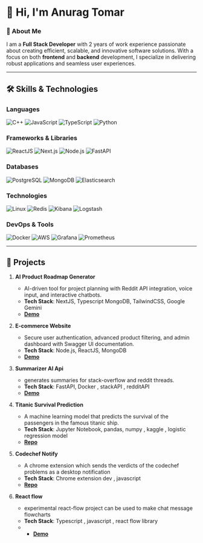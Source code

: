 # 👋 Hi, I'm Anurag Tomar

### 🚀 About Me
I am a **Full Stack Developer** with 2 years of work experience  passionate about creating efficient, scalable, and innovative software solutions. With a focus on both **frontend** and **backend** development, I specialize in delivering robust applications and seamless user experiences.

---

## 🛠️ Skills & Technologies

### Languages
![C++](https://img.shields.io/badge/C++-00599C?style=for-the-badge&logo=c%2B%2B&logoColor=white)
![JavaScript](https://img.shields.io/badge/JavaScript-F7DF1E?style=for-the-badge&logo=javascript&logoColor=black)
![TypeScript](https://img.shields.io/badge/TypeScript-3178C6?style=for-the-badge&logo=typescript&logoColor=white)
![Python](https://img.shields.io/badge/Python-3776AB?style=for-the-badge&logo=python&logoColor=white)

### Frameworks & Libraries
![ReactJS](https://img.shields.io/badge/ReactJS-61DAFB?style=for-the-badge&logo=react&logoColor=black)
![Next.js](https://img.shields.io/badge/Next.js-000000?style=for-the-badge&logo=nextdotjs&logoColor=white)
![Node.js](https://img.shields.io/badge/Node.js-339933?style=for-the-badge&logo=nodedotjs&logoColor=white)
![FastAPI](https://img.shields.io/badge/FastAPI-009688?style=for-the-badge&logo=fastapi&logoColor=white)

### Databases
![PostgreSQL](https://img.shields.io/badge/PostgreSQL-336791?style=for-the-badge&logo=postgresql&logoColor=white)
![MongoDB](https://img.shields.io/badge/MongoDB-47A248?style=for-the-badge&logo=mongodb&logoColor=white)
![Elasticsearch](https://img.shields.io/badge/Elasticsearch-005571?style=for-the-badge&logo=elasticsearch&logoColor=white)

### Technologies
![Linux](https://img.shields.io/badge/Linux-FCC624?style=for-the-badge&logo=linux&logoColor=black)
![Redis](https://img.shields.io/badge/Redis-DC382D?style=for-the-badge&logo=redis&logoColor=white)
![Kibana](https://img.shields.io/badge/Kibana-005571?style=for-the-badge&logo=kibana&logoColor=white)
![Logstash](https://img.shields.io/badge/Logstash-005571?style=for-the-badge&logo=logstash&logoColor=white)


### DevOps & Tools
![Docker](https://img.shields.io/badge/Docker-2496ED?style=for-the-badge&logo=docker&logoColor=white)
![AWS](https://img.shields.io/badge/AWS-232F3E?style=for-the-badge&logo=amazonaws&logoColor=white)
![Grafana](https://img.shields.io/badge/Grafana-F46800?style=for-the-badge&logo=grafana&logoColor=white)
![Prometheus](https://img.shields.io/badge/Prometheus-E6522C?style=for-the-badge&logo=prometheus&logoColor=white)

---

## 🌟 Projects

1. **AI Product Roadmap Generator**  
   - AI-driven tool for project planning with Reddit API integration, voice input, and interactive chatbots.  
   - **Tech Stack**: NextJS, Typescript MongoDB, TailwindCSS, Google Gemini  
   - **[Demo](https://makerhub.anutom.online/)**  

2. **E-commerce Website**  
   - Secure user authentication, advanced product filtering, and admin dashboard with Swagger UI documentation.  
   - **Tech Stack**: Node.js, ReactJS, MongoDB  
   - **[Demo](https://ecommerce-anutom20.onrender.com/)**  

3. **Summarizer AI Api**  
   - generates summaries for stack-overflow and reddit threads.  
   - **Tech Stack**: FastAPI, Docker , stackAPI , redditAPI
   - **[Demo](https://reddit-stack-latest-j1qj.onrender.com/docs)**   

4. **Titanic Survival Prediction**  
   - A machine learning model that predicts the survival of the passengers in the famous titanic ship.  
   - **Tech Stack**: Jupyter Notebook, pandas, numpy , kaggle , logistic regression model
   - **[Repo](https://github.com/anutom20/Titanic_Survival_Prediction)**

5. **Codechef Notify**  
   - A chrome extension which sends the verdicts of the codechef problems as a desktop notification
   - **Tech Stack**: Chrome extension dev , javascript
   - **[Repo](https://github.com/anutom20/Codechef-Notify)**
  
6. **React flow**  
   - experimental react-flow project can be used to make chat message flowcharts
   - **Tech Stack**: Typescript , javascript , react flow library
   - - **[Demo](https://react-flow-project-3dcn.vercel.app/)**  
  
